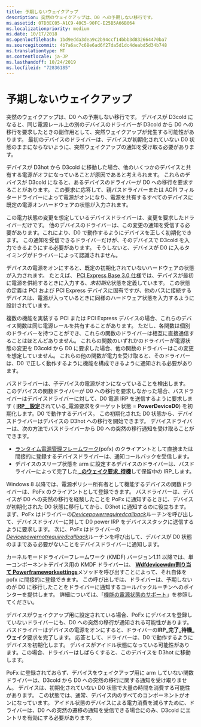```yaml
---
title: 予期しないウェイクアップ
description: 突然のウェイクアップは、D0 への予期しない移行です。
ms.assetid: 07D3EC05-A1C9-40C5-90FC-E25B5A66B064
ms.localizationpriority: medium
ms.date: 10/17/2018
ms.openlocfilehash: 1bd9edda3dea9c2b94ccf14bbb3d832664470ba7
ms.sourcegitcommit: 4b7a6ac7c68e6ad6f27da5d1dc4deabd5d34b748
ms.translationtype: MT
ms.contentlocale: ja-JP
ms.lasthandoff: 10/24/2019
ms.locfileid: "72836185"
---
```

# <a name="surprise-wake-up"></a>予期しないウェイクアップ


突然のウェイクアップは、D0 への予期しない移行です。 デバイスが D3cold になると、同じ電源レール上の別のデバイスのドライバーが D3cold から D0 への移行を要求したときの副作用として、突然ウェイクアップが発生する可能性があります。 最初のデバイスのドライバーは、デバイスが初期化されていない D0 状態のままにならないように、突然ウェイクアップの通知を受け取る必要があります。

デバイスが D3hot から D3cold に移動した場合、他のいくつかのデバイスと共有する電源がオフになっていることが原因であると考えられます。 これらのデバイスが D3cold になると、あるデバイスのドライバーが D0 への移行を要求することがあります。 この要求に応答して、親バスドライバーまたは ACPI フィルタードライバーによって電源がオンになり、電源を共有するすべてのデバイスに既定の電源オンハードウェアの状態が入力されます。

この電力状態の変更を想定しているデバイスドライバーは、変更を要求したドライバーだけです。 他のデバイスのドライバーは、この変更の通知を受信する必要があります。これにより、D0 で動作するようにデバイスを正しく初期化できます。 この通知を受信できるドライバーだけが、そのデバイスで D3cold を入力できるようにする必要があります。 そうしないと、デバイスが D0 に入るタイミングがドライバーによって認識されません。

デバイスの電源をオンにすると、既定の初期化されていないハードウェアの状態が入力されます。 たとえば、 [PCI Express Base 3.0 仕様](https://pcisig.com/specifications/pciexpress/specifications/)では、デバイスが最初に電源を供給するときに入力する、*未初期化*状態を定義しています。 この状態の定義は PCI および PCI Express デバイスに固有ですが、他のバスに接続するデバイスは、電源が入っているときに同様のハードウェア状態を入力するように設計されています。

複数の機能を実装する PCI または PCI Express デバイスの場合、これらのデバイス関数は同じ電源レールを共有することがあります。 ただし、各関数は個別のドライバーを持つことができ、これらの関数のドライバーは相互に直接通信することはほとんどありません。 これらの関数のいずれかのドライバーが電源状態の変更を D3cold から D0 に要求した場合、他の関数のドライバーはこの変更を想定していません。 これらの他の関数が電力を受け取ると、そのドライバーは、D0 で正しく動作するように機能を構成できるように通知される必要があります。

バスドライバーは、子デバイスの電源がオンになっていることを検出します。 このデバイスの関数ドライバーが D0 への移行を要求しなかった場合、バスドライバーはデバイスドライバーに対して、D0 電源 IRP を送信するように要求します ( [**IRP\_\_設定**](https://docs.microsoft.com/windows-hardware/drivers/kernel/irp-mn-set-power)されている\_電源要求をターゲット状態 = **PowerDeviceD0**) を初期化します。D0 で動作するデバイス。 この初期化された D0 状態から、デバイスドライバーはデバイスの D3hot への移行を開始できます。 デバイスドライバーは、次の方法でバスドライバーから D0 への突然の移行通知を受け取ることができます。

-   [ランタイム電源管理フレームワーク](overview-of-the-power-management-framework.md)(pofx) のクライアントとして直接または間接的に登録するデバイスドライバーは、通知コールバックを受信します。
-   デバイスのスリープ状態を arm に設定するデバイスのドライバーは、バスドライバーによって完了した[ **\_のウェイク要求\_待機**](https://docs.microsoft.com/windows-hardware/drivers/kernel/irp-mn-wait-wake)して保留中の IRP\_します。

Windows 8 以降では、電源ポリシー所有者として機能するデバイスの関数ドライバーは、PoFx のクライアントとして登録できます。 バスドライバーは、デバイスが D0 への突然の移行を経験したことを PoFx に通知するときに、デバイスが初期化された D0 状態に移行してから、D3hot に通知するのに役立ちます。 まず、PoFx はドライバーの[*Devicepowerrequiredcallback*](https://docs.microsoft.com/windows-hardware/drivers/ddi/wdm/nc-wdm-po_fx_device_power_required_callback)ルーチンを呼び出して、デバイスドライバーに対して D0 power IRP をデバイススタックに送信するように要求します。 次に、PoFx はドライバーの[*Devicepowernotrequiredcallback*](https://docs.microsoft.com/windows-hardware/drivers/ddi/wdm/nc-wdm-po_fx_device_power_not_required_callback)ルーチンを呼び出して、デバイスが D0 状態のままである必要がないことをデバイスドライバーに通知します。

カーネルモードドライバーフレームワーク (KMDF) バージョン1.11 以降では、単一コンポーネントデバイス用の KMDF ドライバーは、 [**Wdfdevicewdm割り当て Powerframeworksettings**](https://docs.microsoft.com/windows-hardware/drivers/ddi/wdfdevice/nf-wdfdevice-wdfdevicewdmassignpowerframeworksettings)メソッドを呼び出すことによって、それ自体を pofx に間接的に登録できます。 この呼び出しでは、ドライバーは、予期しないのが D0 に移行したことをドライバーに通知するコールバックルーチンへのポインターを提供します。 詳細については、「[機能の電源状態のサポート](https://docs.microsoft.com/windows-hardware/drivers/wdf/supporting-functional-power-states)」を参照してください。

デバイスがウェイクアップ用に設定されている場合、PoFx にデバイスを登録していないドライバーにも、D0 への突然の移行が通知される可能性があります。 バスドライバーはデバイスの電源をオンにすると、ドライバーの**IRP\_完了\_待機\_ウェイク**要求を完了します。 応答として、ドライバーは、D0 で動作するようにデバイスを初期化します。 デバイスがアイドル状態になっている可能性があります。この場合、ドライバーはしばらくすると、このデバイスを D3hot に移動します。

PoFx に登録されておらず、デバイスをウェイクアップ用に arm していない関数ドライバーは、D3cold から D0 への突然の移行に関する通知を受け取りません。 デバイスは、初期化されていない D0 状態で大量の時間を消費する可能性があります。 この状態では、通常、デバイス内のすべてのコンポーネントがオンになっています。 アイドル状態のデバイスによる電力消費を減らすために、ドライバーは、D0 への突然の遷移の通知を受信できる場合にのみ、D3cold にエントリを有効にする必要があります。

 

 




